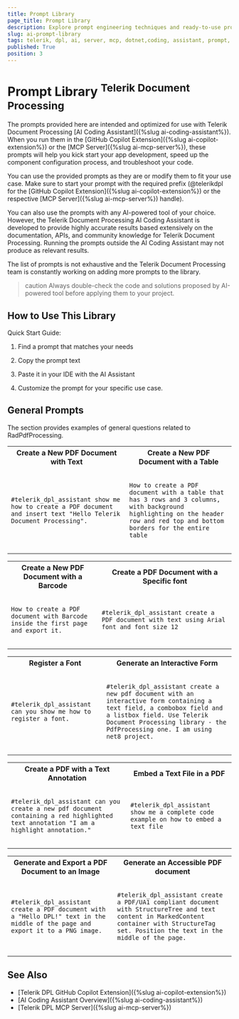```yaml
---
title: Prompt Library
page_title: Prompt Library
description: Explore prompt engineering techniques and ready-to-use prompt templates for the AI coding assistant of Telerik Document Processing Libraries.
slug: ai-prompt-library
tags: telerik, dpl, ai, server, mcp, dotnet,coding, assistant, prompt, library
published: True
position: 3
---
```


# Prompt Library <sup>Telerik Document Processing</sup>

The prompts provided here are intended and optimized for use with Telerik Document Processing [AI Coding Assistant]({%slug ai-coding-assistant%}). When you run them in the [GitHub Copilot Extension]({%slug ai-copilot-extension%}) or the [MCP Server]({%slug ai-mcp-server%}), these prompts will help you kick start your app development, speed up the component configuration process, and troubleshoot your code.

You can use the provided prompts as they are or modify them to fit your use case. Make sure to start your prompt with the required prefix (@telerikdpl for the [GitHub Copilot Extension]({%slug ai-copilot-extension%}) or the respective [MCP Server]({%slug ai-mcp-server%}) handle).

You can also use the prompts with any AI-powered tool of your choice. However, the Telerik Document Processing AI Coding Assistant is developed to provide highly accurate results based extensively on the documentation, APIs, and community knowledge for Telerik Document Processing. Running the prompts outside the AI Coding Assistant may not produce as relevant results.

The list of prompts is not exhaustive and the Telerik Document Processing team is constantly working on adding more prompts to the library.

>caution Always double-check the code and solutions proposed by AI-powered tool before applying them to your project.

## How to Use This Library

Quick Start Guide:

1. Find a prompt that matches your needs

1. Copy the prompt text

1. Paste it in your IDE with the AI Assistant

1. Customize the prompt for your specific use case. 

## General Prompts

The section provides examples of general questions related to RadPdfProcessing.

<table>
		<tr>
			<th>Create a New PDF Document with Text</th>
      <th>Create a New PDF Document with a Table</th>
		</tr>
    <tr>  
      <td>
        <pre><code>
#telerik_dpl_assistant show me how to create a PDF document and insert text "Hello Telerik Document Processing".
			  </code></pre>
      </td>
            <td>
         <pre><code>
How to create a PDF document with a table that has 3 rows and 3 columns, with background highlighting on the header row and red top and bottom borders for the entire table
			  </code></pre>
      </td>
    </tr>   
</table>   

<table>
		<tr>
			<th>Create a New PDF Document with a Barcode</th>
      <th>Create a PDF Document with a Specific font</th>
		</tr>
    <tr>  
      <td>
      <pre><code>
How to create a PDF document with Barcode inside the first page and export it.
			  </code></pre>
      </td>
      <td>
        <pre><code>
#telerik_dpl_assistant create a PDF document with text using Arial font and font size 12
			  </code></pre>
      </td>
    </tr>   
</table>  

<table>
		<tr>
			<th>Register a Font</th>
      <th>Generate an Interactive Form</th>
		</tr>
    <tr>  
      <td>
      <pre><code>
#telerik_dpl_assistant can you show me how to register a font.
			  </code></pre>
      </td>
      <td>
        <pre><code>
#telerik_dpl_assistant create a new pdf document with an interactive form containing a text field, a combobox field and a listbox field. Use Telerik Document Processing library - the PdfProcessing one. I am using net8 project.
			  </code></pre>
      </td>
    </tr>   
</table>  

<table>
		<tr>
			<th>Create a PDF with a Text Annotation</th>
      <th>Embed a Text File in a PDF</th>
		</tr>
    <tr>  
      <td>
      <pre><code>
#telerik_dpl_assistant can you create a new pdf document containing a red highlighted text annotation "I am a highlight annotation."
			  </code></pre>
      </td>
      <td>
        <pre><code>
#telerik_dpl_assistant show me a complete code example on how to embed a text file
			  </code></pre>
      </td>
    </tr>   
</table>  

<table>
		<tr>
			<th>Generate and Export a PDF Document to an Image</th>
      <th>Generate an Accessible PDF document</th>
		</tr>
    <tr>  
      <td>
      <pre><code>
#telerik_dpl_assistant create a PDF document with a "Hello DPL!" text in the middle of the page and export it to a PNG image.
			  </code></pre>
      </td>
      <td>
        <pre><code>
#telerik_dpl_assistant create a PDF/UA1 compliant document with StructureTree and text content in MarkedContent container with StructureTag set. Position the text in the middle of the page.
			  </code></pre>
      </td>
    </tr>   
</table> 

## See Also

* [Telerik DPL GitHub Copilot Extension]({%slug ai-copilot-extension%})
* [AI Coding Assistant Overview]({%slug ai-coding-assistant%})
* [Telerik DPL MCP Server]({%slug ai-mcp-server%})